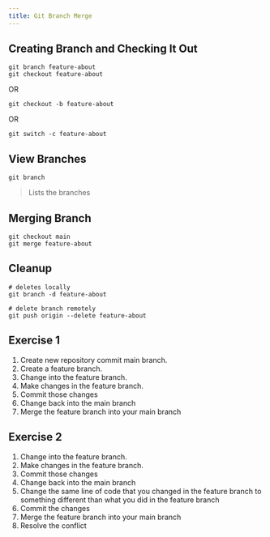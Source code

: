 ```yaml
---
title: Git Branch Merge
---
```


## Creating Branch and Checking It Out

```
git branch feature-about
git checkout feature-about
```

OR

```
git checkout -b feature-about
```

OR

```
git switch -c feature-about
```

## View Branches

```
git branch
```

> Lists the branches

## Merging Branch

```
git checkout main
git merge feature-about
```

## Cleanup

```
# deletes locally
git branch -d feature-about
```

```
# delete branch remotely
git push origin --delete feature-about
```

## Exercise 1
1. Create new repository commit main branch.
2. Create a feature branch.
3. Change into the feature branch.
4. Make changes in the feature branch.
5. Commit those changes
6. Change back into the main branch
7. Merge the feature branch into your main branch

## Exercise 2
1. Change into the feature branch.
1. Make changes in the feature branch.
1. Commit those changes
1. Change back into the main branch
1. Change the same line of code that you changed in the feature branch to something different than what you did in the feature branch
1. Commit the changes
1. Merge the feature branch into your main branch
1. Resolve the conflict





